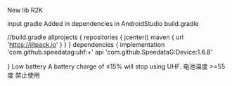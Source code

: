 New lib R2K

input gradle
Added in dependencies in AndroidStudio build.gradle

//build.gradle
allprojects {
    repositories {
        jcenter()
        maven { url 'https://jitpack.io' }
    }
}
 dependencies {
    implementation 'com.github.speedatag:uhf:+'
    api 'com.github.SpeedataG:Device:1.6.8'
    
  }
Low battery
A battery charge of ≤15% will stop using UHF.
电池温度 >=55度 禁止使用

